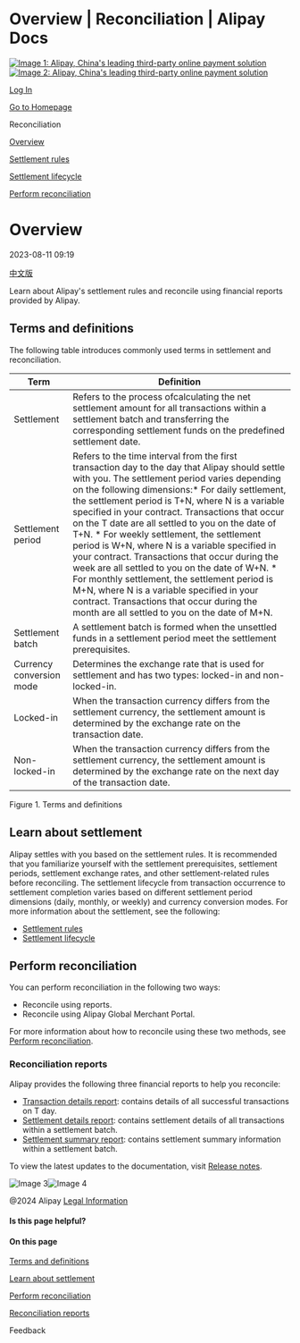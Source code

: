 Overview | Reconciliation | Alipay Docs
===============
                        

[![Image 1: Alipay, China's leading third-party online payment solution](https://ac.alipay.com/storage/2024/3/26/d66c43c0-440d-4c97-9976-f2028a2c8c5e.svg)![Image 2: Alipay, China's leading third-party online payment solution](https://ac.alipay.com/storage/2024/3/26/a48bd336-aea0-4f16-bf83-616eacbb4434.svg)](/docs/)

[Log In](https://global.alipay.com/ilogin/account_login.htm?goto=https%3A%2F%2Fglobal.alipay.com%2Fdocs%2Fac%2Freconcile%2Foverview)

[Go to Homepage](../../)

Reconciliation

[Overview](/docs/ac/reconcile/overview)

[Settlement rules](/docs/ac/reconcile/rules)

[Settlement lifecycle](/docs/ac/reconcile/lifecycle)

[Perform reconciliation](/docs/ac/reconcile/perform)

Overview
========

2023-08-11 09:19

[中文版](https://global.alipay.com/docs/ac/reconcile_cn)

Learn about Alipay's settlement rules and reconcile using financial reports provided by Alipay.

Terms and definitions
---------------------

The following table introduces commonly used terms in settlement and reconciliation.



| **Term** | **Definition** |
| --- | --- |
| Settlement | Refers to the process ofcalculating the net settlement amount for all transactions within a settlement batch and transferring the corresponding settlement funds on the predefined settlement date. |
| Settlement period | Refers to the time interval from the first transaction day to the day that Alipay should settle with you. The settlement period varies depending on the following dimensions:* For daily settlement, the settlement period is T+N, where N is a variable specified in your contract. Transactions that occur on the T date are all settled to you on the date of T+N. * For weekly settlement, the settlement period is W+N, where N is a variable specified in your contract. Transactions that occur during the week are all settled to you on the date of W+N. * For monthly settlement, the settlement period is M+N, where N is a variable specified in your contract. Transactions that occur during the month are all settled to you on the date of M+N. |
| Settlement batch | A settlement batch is formed when the unsettled funds in a settlement period meet the settlement prerequisites. |
| Currency conversion mode | Determines the exchange rate that is used for settlement and has two types: locked-in and non-locked-in. |
| Locked-in | When the transaction currency differs from the settlement currency, the settlement amount is determined by the exchange rate on the transaction date. |
| Non-locked-in | When the transaction currency differs from the settlement currency, the settlement amount is determined by the exchange rate on the next day of the transaction date. |



Figure 1. Terms and definitions

Learn about settlement
----------------------

Alipay settles with you based on the settlement rules. It is recommended that you familiarize yourself with the settlement prerequisites, settlement periods, settlement exchange rates, and other settlement-related rules before reconciling. The settlement lifecycle from transaction occurrence to settlement completion varies based on different settlement period dimensions (daily, monthly, or weekly) and currency conversion modes. For more information about the settlement, see the following:

*   [Settlement rules](https://global.alipay.com/docs/ac/reconcile/rules)[](https://global.alipay.com/docs/ac/reconcile/lifecycle)
*   [Settlement lifecycle](https://global.alipay.com/docs/ac/reconcile/lifecycle)

Perform reconciliation
----------------------

You can perform reconciliation in the following two ways:

*   Reconcile using reports.
*   Reconcile using Alipay Global Merchant Portal.

For more information about how to reconcile using these two methods, see [Perform reconciliation](https://global.alipay.com/docs/ac/reconcile/perform).

### Reconciliation reports

Alipay provides the following three financial reports to help you reconcile:

*   [Transaction details report](https://global.alipay.com/docs/ac/reconcile/transaction_details): contains details of all successful transactions on T day.
*   [Settlement details report](https://global.alipay.com/docs/ac/reconcile/settlement_details): contains settlement details of all transactions within a settlement batch.
*   [Settlement summary report](https://global.alipay.com/docs/ac/reconcile/settlement_summary): contains settlement summary information within a settlement batch.

To view the latest updates to the documentation, visit [Release notes](https://global.alipay.com/docs/releasenotes).

![Image 3](https://ac.alipay.com/storage/2021/5/20/19b2c126-9442-4f16-8f20-e539b1db482a.png)![Image 4](https://ac.alipay.com/storage/2021/5/20/e9f3f154-dbf0-455f-89f0-b3d4e0c14481.png)

@2024 Alipay [Legal Information](https://global.alipay.com/docs/ac/platform/membership)

#### Is this page helpful?

#### On this page

[Terms and definitions](#mTNJP "Terms and definitions")

[Learn about settlement](#Of9pL "Learn about settlement")

[Perform reconciliation](#FgI44 "Perform reconciliation")

[Reconciliation reports](#ftnrc "Reconciliation reports")

      

Feedback